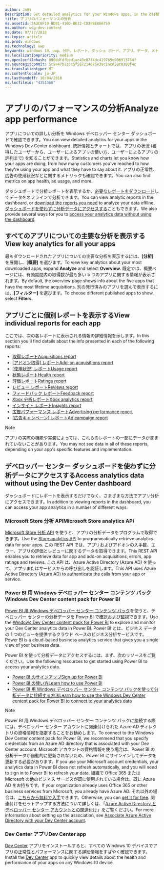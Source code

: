```yaml
---
author: JnHs
Description: Get detailed analytics for your Windows apps, in the dashboard or via other methods.
title: アプリのパフォーマンスの分析
ms.assetid: 3A3C6F10-0DB1-416D-B632-CD388EA66759
ms.author: wdg-dev-content
ms.date: 07/17/2018
ms.topic: article
ms.prod: windows
ms.technology: uwp
keywords: windows 10、uwp、分析、レポート、ダッシュ ボード、アプリ、データ、メトリック
ms.localizationpriority: medium
ms.openlocfilehash: 090ddfdfbed1ae49e87f4dc419765e006913764f
ms.sourcegitcommit: 5c9a47b135c5f587214675e39c1ac058c0380f4c
ms.translationtype: MT
ms.contentlocale: ja-JP
ms.lasthandoff: 10/04/2018
ms.locfileid: "4351368"
---
```

# <a name="analyze-app-performance"></a><span data-ttu-id="0ab6e-103">アプリのパフォーマンスの分析</span><span class="sxs-lookup"><span data-stu-id="0ab6e-103">Analyze app performance</span></span>

<span data-ttu-id="0ab6e-104">アプリについての詳しい分析を Windows デベロッパー センター ダッシュボードで確認できます。</span><span class="sxs-lookup"><span data-stu-id="0ab6e-104">You can view detailed analytics for your apps in the Windows Dev Center dashboard.</span></span> <span data-ttu-id="0ab6e-105">統計情報とチャートでは、アプリの状況 (獲得したユーザーから、ユーザーによるアプリの使い方、ユーザーによるアプリの評判まで) を知ることができます。</span><span class="sxs-lookup"><span data-stu-id="0ab6e-105">Statistics and charts let you know how your apps are doing, from how many customers you've reached to how they're using your app and what they have to say about it.</span></span> <span data-ttu-id="0ab6e-106">アプリの正常性、広告の使用状況などに関するメトリックも確認できます。</span><span class="sxs-lookup"><span data-stu-id="0ab6e-106">You can also find metrics on app health, ad usage, and more.</span></span>

<span data-ttu-id="0ab6e-107">ダッシュボードで分析レポートを表示するか、[必要なレポートをダウンロード](download-analytic-reports.md)してデータをオフラインで分析できます。</span><span class="sxs-lookup"><span data-stu-id="0ab6e-107">You can view analytic reports in the dashboard, or [download the reports you need](download-analytic-reports.md) to analyze your data offline.</span></span> <span data-ttu-id="0ab6e-108">[ダッシュボードを使わずに分析データにアクセスする](#no-dashboard)こともできます。</span><span class="sxs-lookup"><span data-stu-id="0ab6e-108">We also provide several ways for you to [access your analytics data without using the dashboard](#no-dashboard).</span></span>

## <a name="view-key-analytics-for-all-your-apps"></a><span data-ttu-id="0ab6e-109">すべてのアプリについての主要な分析を表示する</span><span class="sxs-lookup"><span data-stu-id="0ab6e-109">View key analytics for all your apps</span></span>

<span data-ttu-id="0ab6e-110">最もダウンロードされたアプリについての主要な分析を表示するには、**[分析]** を展開し、**[概要]** を選びます。</span><span class="sxs-lookup"><span data-stu-id="0ab6e-110">To view key analytics about your most downloaded apps, expand **Analyze** and select **Overview**.</span></span> <span data-ttu-id="0ab6e-111">既定では、概要ページには、有効期間内の取得数が最も多い 5 つのアプリに関する情報が表示されます。</span><span class="sxs-lookup"><span data-stu-id="0ab6e-111">By default, the overview page shows info about the five apps that have the most lifetime acquisitions.</span></span> <span data-ttu-id="0ab6e-112">別の発行済みのアプリを選んで表示するには、**[フィルター]** を選びます。</span><span class="sxs-lookup"><span data-stu-id="0ab6e-112">To choose different published apps to show, select **Filters**.</span></span>

## <a name="view-individual-reports-for-each-app"></a><span data-ttu-id="0ab6e-113">アプリごとに個別レポートを表示する</span><span class="sxs-lookup"><span data-stu-id="0ab6e-113">View individual reports for each app</span></span>

<span data-ttu-id="0ab6e-114">ここでは、次の各レポートに表示される情報の詳細情報を示します。</span><span class="sxs-lookup"><span data-stu-id="0ab6e-114">In this section you'll find details about the info presented in each of the following reports:</span></span>

-   [<span data-ttu-id="0ab6e-115">取得レポート</span><span class="sxs-lookup"><span data-stu-id="0ab6e-115">Acquisitions report</span></span>](acquisitions-report.md)
-   [<span data-ttu-id="0ab6e-116">[アドオン取得] レポート</span><span class="sxs-lookup"><span data-stu-id="0ab6e-116">Add-on acquisitions report</span></span>](add-on-acquisitions-report.md)
-   [<span data-ttu-id="0ab6e-117">[使用状況] レポート</span><span class="sxs-lookup"><span data-stu-id="0ab6e-117">Usage report</span></span>](usage-report.md)
-   [<span data-ttu-id="0ab6e-118">状態レポート</span><span class="sxs-lookup"><span data-stu-id="0ab6e-118">Health report</span></span>](health-report.md)
-   [<span data-ttu-id="0ab6e-119">評価レポート</span><span class="sxs-lookup"><span data-stu-id="0ab6e-119">Ratings report</span></span>](ratings-report.md)
-   [<span data-ttu-id="0ab6e-120">レビュー レポート</span><span class="sxs-lookup"><span data-stu-id="0ab6e-120">Reviews report</span></span>](reviews-report.md)
-   [<span data-ttu-id="0ab6e-121">フィードバック レポート</span><span class="sxs-lookup"><span data-stu-id="0ab6e-121">Feedback report</span></span>](feedback-report.md)
-   [<span data-ttu-id="0ab6e-122">Xbox 分析レポート</span><span class="sxs-lookup"><span data-stu-id="0ab6e-122">Xbox analytics report</span></span>](xbox-analytics-report.md)
-   [<span data-ttu-id="0ab6e-123">インサイト レポート</span><span class="sxs-lookup"><span data-stu-id="0ab6e-123">Insights report</span></span>](insights-report.md)
-   [<span data-ttu-id="0ab6e-124">広告パフォーマンス レポート</span><span class="sxs-lookup"><span data-stu-id="0ab6e-124">Advertising performance report</span></span>](advertising-performance-report.md)
-   [<span data-ttu-id="0ab6e-125">[広告キャンペーン] レポート</span><span class="sxs-lookup"><span data-stu-id="0ab6e-125">Ad campaign report</span></span>](promote-your-app-report.md)


> [!NOTE]
> <span data-ttu-id="0ab6e-126">アプリの実際の機能や実装によっては、これらのレポートの一部にデータが含まれていないことがあります。</span><span class="sxs-lookup"><span data-stu-id="0ab6e-126">You may not see data in all of these reports, depending on your app's specific features and implementation.</span></span>

<span id="no-dashboard"/>

## <a name="access-analytics-data-without-using-the-dev-center-dashboard"></a><span data-ttu-id="0ab6e-127">デベロッパー センター ダッシュボードを使わずに分析データにアクセスする</span><span class="sxs-lookup"><span data-stu-id="0ab6e-127">Access analytics data without using the Dev Center dashboard</span></span>

<span data-ttu-id="0ab6e-128">ダッシュボードにレポートを表示するだけでなく、さまざまな方法でアプリ分析にアクセスできます。</span><span class="sxs-lookup"><span data-stu-id="0ab6e-128">In addition to viewing reports in the dashboard, you can access your app analytics in a number of different ways.</span></span>

### <a name="microsoft-store-analytics-api"></a><span data-ttu-id="0ab6e-129">Microsoft Store 分析 API</span><span class="sxs-lookup"><span data-stu-id="0ab6e-129">Microsoft Store analytics API</span></span>

<span data-ttu-id="0ab6e-130">[Microsoft Store 分析 API](../monetize/access-analytics-data-using-windows-store-services.md) を使うと、アプリの分析データをプログラムで取得できます。</span><span class="sxs-lookup"><span data-stu-id="0ab6e-130">Use the [Store analytics API](../monetize/access-analytics-data-using-windows-store-services.md) to programmatically retrieve analytics data for your apps.</span></span> <span data-ttu-id="0ab6e-131">この REST API では、アプリおよびアドオンの入手数、エラー、アプリの評価とレビューに関するデータを取得できます。</span><span class="sxs-lookup"><span data-stu-id="0ab6e-131">This REST API enables you to retrieve data for app and add-on acquisitions, errors, app ratings and reviews.</span></span> <span data-ttu-id="0ab6e-132">この API は、Azure Active Directory (Azure AD) を使って、アプリまたはサービスからの呼び出しを認証します。</span><span class="sxs-lookup"><span data-stu-id="0ab6e-132">This API uses Azure Active Directory (Azure AD) to authenticate the calls from your app or service.</span></span>

### <a name="windows-dev-center-content-pack-for-power-bi"></a><span data-ttu-id="0ab6e-133">Power BI 用 Windows デベロッパー センター コンテンツ パック</span><span class="sxs-lookup"><span data-stu-id="0ab6e-133">Windows Dev Center content pack for Power BI</span></span>

<span data-ttu-id="0ab6e-134">[Power BI 用 Windows デベロッパー センター コンテンツ パック](https://powerbi.microsoft.com/documentation/powerbi-content-pack-windows-dev-center/)を使うと、デベロッパー センターの分析データを Power BI で確認および監視できます。</span><span class="sxs-lookup"><span data-stu-id="0ab6e-134">Use the [Windows Dev Center content pack for Power BI](https://powerbi.microsoft.com/documentation/powerbi-content-pack-windows-dev-center/) to explore and monitor your Dev Center analytics data in Power BI.</span></span> <span data-ttu-id="0ab6e-135">Power BI とは、ビジネス データの 1 つのビューを提供するクラウド ベースのビジネス分析サービスです。</span><span class="sxs-lookup"><span data-stu-id="0ab6e-135">Power BI is a cloud-based business analytics service that gives you a single view of your business data.</span></span>

<span data-ttu-id="0ab6e-136">Power BI を使って分析データにアクセスするには、まず、次のリソースをご覧ください。</span><span class="sxs-lookup"><span data-stu-id="0ab6e-136">Use the following resources to get started using Power BI to access your analytics data.</span></span>

* [<span data-ttu-id="0ab6e-137">Power BI のサインアップ</span><span class="sxs-lookup"><span data-stu-id="0ab6e-137">Sign up for Power BI</span></span>](https://powerbi.microsoft.com/documentation/powerbi-service-self-service-signup-for-power-bi/)
* [<span data-ttu-id="0ab6e-138">Power BI の使い方</span><span class="sxs-lookup"><span data-stu-id="0ab6e-138">Learn how to use Power BI</span></span>](https://powerbi.microsoft.com/guided-learning/)
* [<span data-ttu-id="0ab6e-139">Power BI 用 Windows デベロッパー センター コンテンツ パックを使って分析データに接続する方法</span><span class="sxs-lookup"><span data-stu-id="0ab6e-139">Learn how to use the Windows Dev Center content pack for Power BI to connect to your analytics data</span></span>](https://powerbi.microsoft.com/documentation/powerbi-content-pack-windows-dev-center/)

> [!NOTE]
> <span data-ttu-id="0ab6e-140">Power BI 用 Windows デベロッパー センター コンテンツ パックに接続する際には、デベロッパー センター アカウントに関連付けられた Azure AD ディレクトリの資格情報を指定することをお勧めします。</span><span class="sxs-lookup"><span data-stu-id="0ab6e-140">To connect to the Windows Dev Center content pack for Power BI, we recommend that you specify credentials from an Azure AD directory that is associated with your Dev Center account.</span></span> <span data-ttu-id="0ab6e-141">Microsoft アカウントの資格情報を使う場合は、Power BI の分析データが自動的に更新されないため、Power BI にサインインしてデータを更新する必要があります。</span><span class="sxs-lookup"><span data-stu-id="0ab6e-141">If you use your Microsoft account credentials, your analytics data in Power BI does not refresh automatically, and you will need to sign in to Power BI to refresh your data.</span></span> <span data-ttu-id="0ab6e-142">組織で Office 365 または Microsoft の他のビジネス サービスが既に使用されている場合は、既に Azure AD をお持ちです。</span><span class="sxs-lookup"><span data-stu-id="0ab6e-142">If your organization already uses Office 365 or other business services from Microsoft, you already have Azure AD.</span></span> <span data-ttu-id="0ab6e-143">それ以外の場合は、[こちらから無料で入手](http://go.microsoft.com/fwlink/p/?LinkId=703757)できます。</span><span class="sxs-lookup"><span data-stu-id="0ab6e-143">Otherwise, you can [get it for free](http://go.microsoft.com/fwlink/p/?LinkId=703757).</span></span> <span data-ttu-id="0ab6e-144">関連付けをセットアップする方法について詳しくは、「[Azure Active Directory とデベロッパー センター アカウントとの関連付け](associate-azure-ad-with-dev-center.md)」をご覧ください。</span><span class="sxs-lookup"><span data-stu-id="0ab6e-144">For more information about setting up the association, see [Associate Azure Active Directory with your Dev Center account](associate-azure-ad-with-dev-center.md).</span></span>

### <a name="dev-center-app"></a><span data-ttu-id="0ab6e-145">Dev Center アプリ</span><span class="sxs-lookup"><span data-stu-id="0ab6e-145">Dev Center app</span></span>

<span data-ttu-id="0ab6e-146">[Dev Center](https://www.microsoft.com/store/apps/dev-center/9nblggh4r5ws) アプリをインストールすると、すべての Windows 10 デバイスでアプリの正常性とパフォーマンスに関する詳細情報をすばやく確認できます。</span><span class="sxs-lookup"><span data-stu-id="0ab6e-146">Install the [Dev Center](https://www.microsoft.com/store/apps/dev-center/9nblggh4r5ws) app to quickly view details about the health and performance of your apps on any Windows 10 device.</span></span>

